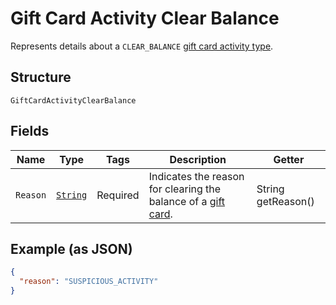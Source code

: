 
# Gift Card Activity Clear Balance

Represents details about a `CLEAR_BALANCE` [gift card activity type](../../doc/models/gift-card-activity-type.md).

## Structure

`GiftCardActivityClearBalance`

## Fields

| Name | Type | Tags | Description | Getter |
|  --- | --- | --- | --- | --- |
| `Reason` | [`String`](../../doc/models/gift-card-activity-clear-balance-reason.md) | Required | Indicates the reason for clearing the balance of a [gift card](../../doc/models/gift-card.md). | String getReason() |

## Example (as JSON)

```json
{
  "reason": "SUSPICIOUS_ACTIVITY"
}
```

